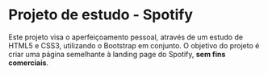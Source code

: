 # Projeto de estudo - Spotify

Este projeto visa o aperfeiçoamento pessoal, através de um estudo de HTML5 e CSS3, utilizando o Bootstrap em conjunto. O objetivo do projeto é criar uma página semelhante à landing page do Spotify, **sem fins comerciais**.